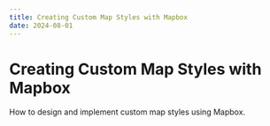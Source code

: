 ```yaml
---
title: Creating Custom Map Styles with Mapbox
date: 2024-08-01
---
```


# Creating Custom Map Styles with Mapbox

How to design and implement custom map styles using Mapbox.
